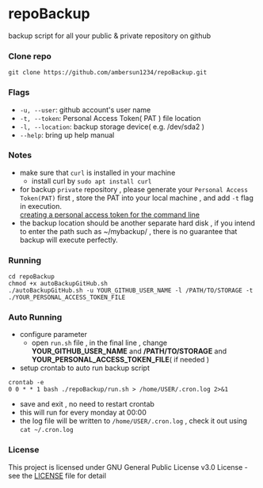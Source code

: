 # repoBackup
backup script for all your public & private repository on github
### Clone repo
```=1
git clone https://github.com/ambersun1234/repoBackup.git
```
### Flags
+ `-u, --user`: github account's user name
+ `-t, --token`: Personal Access Token( PAT ) file location
+ `-l, --location`: backup storage device( e.g. /dev/sda2 )
+ `--help`: bring up help manual
### Notes
+ make sure that `curl` is installed in your machine
    + install curl by `sudo apt install curl`
+ for backup `private` repository , please generate your `Personal Access Token(PAT)` first , store the PAT into your local machine , and add `-t` flag in execution. <br>[creating a personal access token for the command line](https://help.github.com/articles/creating-a-personal-access-token-for-the-command-line/)
+ the backup location should be another separate hard disk , if you intend to enter the path such as ~/mybackup/ , there is no guarantee that backup will execute perfectly.
### Running
```=1
cd repoBackup
chmod +x autoBackupGitHub.sh
./autoBackupGitHub.sh -u YOUR_GITHUB_USER_NAME -l /PATH/TO/STORAGE -t ./YOUR_PERSONAL_ACCESS_TOKEN_FILE
```
### Auto Running
+ configure parameter
    + open `run.sh` file , in the final line , change **YOUR_GITHUB_USER_NAME** and **/PATH/TO/STORAGE** and **YOUR_PERSONAL_ACCESS_TOKEN_FILE**( if needed )
+ setup crontab to auto run backup script
```=1
crontab -e
0 0 * * 1 bash ./repoBackup/run.sh > /home/USER/.cron.log 2>&1
```
+ save and exit , no need to restart crontab
+ this will run for every monday at 00:00
+ the log file will be written to `/home/USER/.cron.log` , check it out using `cat ~/.cron.log`
### License
This project is licensed under GNU General Public License v3.0 License - see the [LICENSE](https://github.com/ambersun1234/repoBackup/blob/master/LICENSE) file for detail
